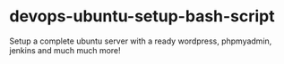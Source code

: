 # devops-ubuntu-setup-bash-script
Setup a complete ubuntu server with a ready wordpress, phpmyadmin, jenkins and much much more!
